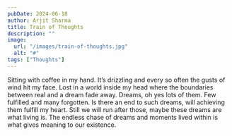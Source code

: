 ```yaml
---
pubDate: 2024-06-18
author: Arjit Sharma
title: Train of Thoughts
description: ""
image:
  url: "/images/train-of-thoughts.jpg"
  alt: "#"
tags: ["Thoughts"]
---
```


Sitting with coffee in my hand. It’s drizzling and every so often the gusts of wind hit my face. Lost in a world inside my head where the boundaries between real and a dream fade away. Dreams, oh yes lots of them. Few fulfilled and many forgotten. Is there an end to such dreams, will achieving them fulfill my heart. Still we will run after those, maybe these dreams are what living is. The endless chase of dreams and moments lived within is what gives meaning to our existence.